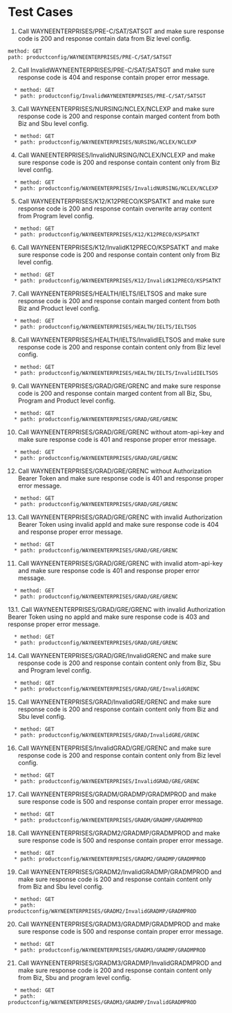 # Test Cases
01. Call WAYNEENTERPRISES/PRE-C/SAT/SATSGT and make sure response code is 200 and response contain data from Biz level config.
  ```
  method: GET
  path: productconfig/WAYNEENTERPRISES/PRE-C/SAT/SATSGT
  ```
02. Call InvalidWAYNEENTERPRISES/PRE-C/SAT/SATSGT and make sure response code is 404 and response contain proper error message.
  ```
    * method: GET
    * path: productconfig/InvalidWAYNEENTERPRISES/PRE-C/SAT/SATSGT
  ```
03. Call WAYNEENTERPRISES/NURSING/NCLEX/NCLEXP and make sure response code is 200 and response contain marged content from both Biz and Sbu level config.
  ```
    * method: GET
    * path: productconfig/WAYNEENTERPRISES/NURSING/NCLEX/NCLEXP
  ```
04. Call WANEENTERPRISES/InvalidNURSING/NCLEX/NCLEXP and make sure response code is 200 and response contain content only from Biz level config.
  ```
    * method: GET
    * path: productconfig/WAYNEENTERPRISES/InvalidNURSING/NCLEX/NCLEXP
  ```
05. Call WAYNEENTERPRISES/K12/K12PRECO/KSPSATKT and make sure response code is 200 and response contain overwrite array content from Program level config.
  ```
    * method: GET
    * path: productconfig/WAYNEENTERPRISES/K12/K12PRECO/KSPSATKT
  ```
06. Call WAYNEENTERPRISES/K12/InvalidK12PRECO/KSPSATKT and make sure response code is 200 and response contain content only from Biz level config.
  ```
    * method: GET
    * path: productconfig/WAYNEENTERPRISES/K12/InvalidK12PRECO/KSPSATKT
  ```
07. Call WAYNEENTERPRISES/HEALTH/IELTS/IELTSOS and make sure response code is 200 and response contain marged content from both Biz and Product level config.
  ```
    * method: GET
    * path: productconfig/WAYNEENTERPRISES/HEALTH/IELTS/IELTSOS
  ```
08. Call WAYNEENTERPRISES/HEALTH/IELTS/InvalidIELTSOS and make sure response code is 200 and response contain content only from Biz level config.
  ```
    * method: GET
    * path: productconfig/WAYNEENTERPRISES/HEALTH/IELTS/InvalidIELTSOS
  ```
09. Call WAYNEENTERPRISES/GRAD/GRE/GRENC and make sure response code is 200 and response contain marged content from all Biz, Sbu, Program and Product level config.
  ```
    * method: GET
    * path: productconfig/WAYNEENTERPRISES/GRAD/GRE/GRENC
  ```
10. Call WAYNEENTERPRISES/GRAD/GRE/GRENC without atom-api-key and make sure response code is 401 and response proper error message.
  ```
    * method: GET
    * path: productconfig/WAYNEENTERPRISES/GRAD/GRE/GRENC
  ```
12. Call WAYNEENTERPRISES/GRAD/GRE/GRENC without Authorization Bearer Token and make sure response code is 401 and response proper error message.
  ```
    * method: GET
    * path: productconfig/WAYNEENTERPRISES/GRAD/GRE/GRENC
  ```
13. Call WAYNEENTERPRISES/GRAD/GRE/GRENC with invalid Authorization Bearer Token using invalid appId and make sure response code is 404 and response proper error message.
  ```
    * method: GET
    * path: productconfig/WAYNEENTERPRISES/GRAD/GRE/GRENC
  ```
11. Call WAYNEENTERPRISES/GRAD/GRE/GRENC with invalid atom-api-key and make sure response code is 401 and response proper error message.
  ```
    * method: GET
    * path: productconfig/WAYNEENTERPRISES/GRAD/GRE/GRENC
  ```
13.1. Call WAYNEENTERPRISES/GRAD/GRE/GRENC with invalid Authorization Bearer Token using no appId and make sure response code is 403 and response proper error message.
  ```
    * method: GET
    * path: productconfig/WAYNEENTERPRISES/GRAD/GRE/GRENC
  ```
14. Call WAYNEENTERPRISES/GRAD/GRE/InvalidGRENC and make sure response code is 200 and response contain content only from Biz, Sbu and Program level config.
  ```
    * method: GET
    * path: productconfig/WAYNEENTERPRISES/GRAD/GRE/InvalidGRENC
  ```
15. Call WAYNEENTERPRISES/GRAD/InvalidGRE/GRENC and make sure response code is 200 and response contain content only from Biz and Sbu level config.
  ```
    * method: GET
    * path: productconfig/WAYNEENTERPRISES/GRAD/InvalidGRE/GRENC
  ```
16. Call WAYNEENTERPRISES/InvalidGRAD/GRE/GRENC and make sure response code is 200 and response contain content only from Biz level config.
  ```
    * method: GET
    * path: productconfig/WAYNEENTERPRISES/InvalidGRAD/GRE/GRENC
  ```
17. Call WAYNEENTERPRISES/GRADM/GRADMP/GRADMPROD and make sure response code is 500 and response contain proper error message.
  ```
    * method: GET
    * path: productconfig/WAYNEENTERPRISES/GRADM/GRADMP/GRADMPROD
  ```
18. Call WAYNEENTERPRISES/GRADM2/GRADMP/GRADMPROD and make sure response code is 500 and response contain proper error message.
  ```
    * method: GET
    * path: productconfig/WAYNEENTERPRISES/GRADM2/GRADMP/GRADMPROD
  ```
19. Call WAYNEENTERPRISES/GRADM2/InvalidGRADMP/GRADMPROD and make sure response code is 200 and response contain content only from Biz and Sbu level config.
  ```
    * method: GET
    * path: productconfig/WAYNEENTERPRISES/GRADM2/InvalidGRADMP/GRADMPROD
  ```
20. Call WAYNEENTERPRISES/GRADM3/GRADMP/GRADMPROD and make sure response code is 500 and response contain proper error message.
  ```
    * method: GET
    * path: productconfig/WAYNEENTERPRISES/GRADM3/GRADMP/GRADMPROD
  ```
21. Call WAYNEENTERPRISES/GRADM3/GRADMP/InvalidGRADMPROD and make sure response code is 200 and response contain content only from Biz, Sbu and program level config.
  ```
    * method: GET
    * path: productconfig/WAYNEENTERPRISES/GRADM3/GRADMP/InvalidGRADMPROD
  ```
